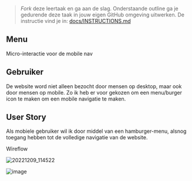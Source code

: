 > _Fork_ deze leertaak en ga aan de slag. 
Onderstaande outline ga je gedurende deze taak in jouw eigen GitHub omgeving uitwerken. 
De instructie vind je in: [docs/INSTRUCTIONS.md](docs/INSTRUCTIONS.md)

## Menu
Micro-interactie voor de mobile nav

## Gebruiker
De website word niet alleen bezocht door mensen op desktop, maar ook door mensen op mobile. Zo ik heb er voor gekozen om een menu/burger icon te maken om een mobile navigatie te maken. 

## User Story
Als mobiele gebruiker wil ik door middel van een hamburger-menu, alsnog toegang hebben tot de volledige navigatie van de website.

Wireflow

![20221209_114522](https://user-images.githubusercontent.com/112861160/206687654-c9cc6e60-ac0f-4458-b33a-d0dc6563cd73.jpg)

![image](https://user-images.githubusercontent.com/112861160/213194911-7e7fc41d-f6ae-4f20-a487-7fc0b437adf0.png)
